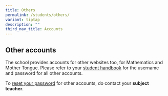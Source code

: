 ```yaml
---
title: Others
permalink: /students/others/
variant: tiptap
description: ""
third_nav_title: Accounts
---
```

<h2>Other accounts</h2>
<p>The school provides accounts for other websites too, for Mathematics and
Mother Tongue. Please refer to your <u>student handbook</u> for the username
and password for all other accounts.</p>
<p>To <u>reset your password</u> for other accounts, do contact your <strong>subject teacher</strong>.</p>
<p>&nbsp;</p>